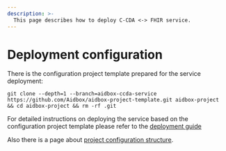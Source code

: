 ```yaml
---
description: >-
  This page describes how to deploy C-CDA <-> FHIR service.
---
```


# Deployment configuration

There is the configuration project template prepared for the service deployment:

```
git clone --depth=1 --branch=aidbox-ccda-service https://github.com/Aidbox/aidbox-project-template.git aidbox-project && cd aidbox-project && rm -rf .git
```

For detailed instructions on deploying the service based on the configuration project template please refer to the [deployment guide](https://docs.aidbox.app/getting-started/run-aidbox-locally-with-docker)

Also there is a page about [project configuration structure](https://docs.aidbox.app/aidbox-configuration/aidbox-zen-lang-project/aidbox-configuration-project-structure).